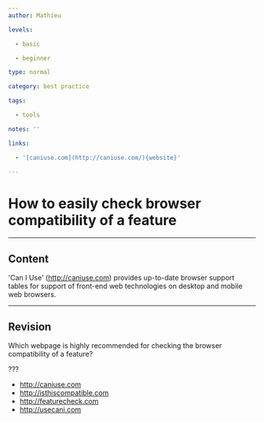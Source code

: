 ```yaml
---
author: Mathieu

levels:

  - basic

  - beginner

type: normal

category: best practice

tags:

  - tools

notes: ''

links:

  - '[caniuse.com](http://caniuse.com/){website}'

---
```

# How to easily check browser compatibility of a feature

---
## Content

'Can I Use' (http://caniuse.com) provides up-to-date browser support tables for support of front-end web technologies on desktop and mobile web browsers.

---
## Revision

Which webpage is highly recommended for checking the browser compatibility of a feature? 

???

* http://caniuse.com
* http://isthiscompatible.com
* http://featurecheck.com
* http://usecani.com